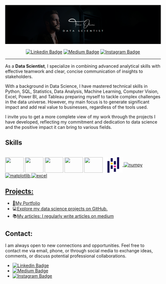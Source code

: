 <img src="https://github.com/fabioolivei/Fabio_Olivei_Data_Sciense/blob/main/FABIO-OLIVEI-%20Banner.png" alt="👋 Hi there! I'm Fabio Olivei" title="👋 Hi there! I'm Fabio Olivei"/>

<div align="center">
  
  [![Linkedin Badge](https://img.shields.io/badge/LinkedIn-0077B5?style=flat-square&logo=Linkedin&logoColor=white&link=https://www.linkedin.com/in/fabioolivei/)](https://www.linkedin.com/in/fabioolivei/)
  [![Medium Badge](https://img.shields.io/badge/Medium-000000?style=flat-square&logo=medium&logoColor=white)](https://medium.com/@fabioolivei)
  [![Instagram Badge](https://img.shields.io/badge/Instagram-E4404F?style=flat-square&logo=instagram&logoColor=white)](https://www.instagram.com/fabioolivei/)

  
</div>

---

<p align="left">
As a <strong>Data Scientist</strong>, I specialize in combining advanced analytical skills with effective teamwork and clear, concise communication of insights to stakeholders.

With a background in Data Science, I have mastered technical skills in Python, SQL, Statistics, Data Analysis, Machine Learning, Computer Vision, Excel, Power BI, and Tableau preparing myself to tackle complex challenges in the data universe. However, my main focus is to generate significant impact and add real value to businesses, regardless of the tools used.

I invite you to get a more complete view of my work through the projects I have developed, reflecting my commitment and dedication to data science and the positive impact it can bring to various fields.
</p>


## Skills  

<div style="display: inline_block"><br>
  <img align="center" height="50" width="60" src="https://cdn.jsdelivr.net/gh/devicons/devicon/icons/python/python-original.svg" />
  <img align="center" height="50" width="60" src="https://cdn.jsdelivr.net/gh/devicons/devicon/icons/mysql/mysql-original-wordmark.svg" />
  <img align="center" height="50" width="60" src="https://cdn.jsdelivr.net/gh/devicons/devicon/icons/git/git-original.svg" />
  <img align="center" height="50" width="60" src="https://cdn.jsdelivr.net/gh/devicons/devicon/icons/jupyter/jupyter-original-wordmark.svg" />
  <img align="center" height="50" width="60" src="https://raw.githubusercontent.com/microsoft/PowerBI-Icons/2bf1c982fb24528eee1559a96a25eb534c175cfd/SVG/Power-BI.svg" />
  <a align="center" href="https://pandas.pydata.org/" target="_blank" rel="noreferrer"> <img align="center" src="https://raw.githubusercontent.com/devicons/devicon/2ae2a900d2f041da66e950e4d48052658d850630/icons/pandas/pandas-original.svg" alt="pandas" width="60" height="50"/> </a> 
  <a align="center" href="https://numpy.org/" target="_blank" rel="noreferrer"> <img align="center" src="https://cdn.jsdelivr.net/gh/devicons/devicon/icons/numpy/numpy-original.svg" alt="numpy" width="60" height="50"/> 
  <a align="center" href="https://matplotlib.org/" target="_blank" rel="noreferrer"> <img align="center" src="https://seeklogo.com/images/M/matplotlib-logo-7676870AC0-seeklogo.com.png" alt="matplotlib" width="60" height="50"/> 
  <a href="https://www.microsoft.com/pt-br/microsoft-365/excel" target="_blank" rel="noreferrer"> <img align="center" src="https://seeklogo.com/images/E/excel-logo-974BFF9CB9-seeklogo.com.png" alt="excel" width="60" height="50"/>        
</div>


## Projects:

 - 🔎[My Portfolio](https://fabioolivei.com/)
 - 💻[Explore my data science projects on GitHub.]()
 - 📚[My articles: I regularly write articles on medium](https://medium.com/@fabioolivei)

## Contact:

I am always open to new connections and opportunities. Feel free to contact me via email, phone, or through social media to exchange ideas, comments, or discuss potential professional collaborations.

<div align="left">
  
  - [![Linkedin Badge](https://img.shields.io/badge/LinkedIn-0077B5?style=flat-square&logo=Linkedin&logoColor=white&link=https://www.linkedin.com/in/fabioolivei/)](https://www.linkedin.com/in/fabioolivei/)
  - [![Medium Badge](https://img.shields.io/badge/Medium-000000?style=flat-square&logo=medium&logoColor=white)](https://medium.com/@fabioolivei)
  - [![Instagram Badge](https://img.shields.io/badge/Instagram-E4404F?style=flat-square&logo=instagram&logoColor=white)](https://www.instagram.com/fabioolivei/)

  
</div>

